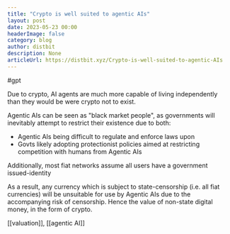 ```yaml
---
title: "Crypto is well suited to agentic AIs"
layout: post
date: 2023-05-23 00:00
headerImage: false
category: blog
author: distbit
description: None
articleUrl: https://distbit.xyz/Crypto-is-well-suited-to-agentic-AIs
---
```


#gpt 

Due to crypto, AI agents are much more capable of living independently than they would be were crypto not to exist.

Agentic AIs can be seen as "black market people", as governments will inevitably attempt to restrict their existence due to both:
- Agentic AIs being difficult to regulate and enforce laws upon
- Govts likely adopting protectionist policies aimed at restricting competition with humans from Agentic AIs

Additionally, most fiat networks assume all users have a government issued-identity 

As a result, any currency which is subject to state-censorship (i.e. all fiat currencies) will be unsuitable for use by Agentic AIs due to the accompanying risk of censorship. Hence the value of non-state digital money, in the form of crypto. 

[[valuation]], [[agentic AI]]